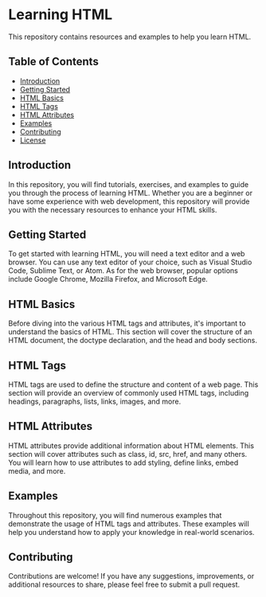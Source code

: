 # Learning HTML

This repository contains resources and examples to help you learn HTML.

## Table of Contents

- [Introduction](#introduction)
- [Getting Started](#getting-started)
- [HTML Basics](#html-basics)
- [HTML Tags](#html-tags)
- [HTML Attributes](#html-attributes)
- [Examples](#examples)
- [Contributing](#contributing)
- [License](#license)

## Introduction

In this repository, you will find tutorials, exercises, and examples to guide you through the process of learning HTML. Whether you are a beginner or have some experience with web development, this repository will provide you with the necessary resources to enhance your HTML skills.

## Getting Started

To get started with learning HTML, you will need a text editor and a web browser. You can use any text editor of your choice, such as Visual Studio Code, Sublime Text, or Atom. As for the web browser, popular options include Google Chrome, Mozilla Firefox, and Microsoft Edge.

## HTML Basics

Before diving into the various HTML tags and attributes, it's important to understand the basics of HTML. This section will cover the structure of an HTML document, the doctype declaration, and the head and body sections.

## HTML Tags

HTML tags are used to define the structure and content of a web page. This section will provide an overview of commonly used HTML tags, including headings, paragraphs, lists, links, images, and more.

## HTML Attributes

HTML attributes provide additional information about HTML elements. This section will cover attributes such as class, id, src, href, and many others. You will learn how to use attributes to add styling, define links, embed media, and more.

## Examples

Throughout this repository, you will find numerous examples that demonstrate the usage of HTML tags and attributes. These examples will help you understand how to apply your knowledge in real-world scenarios.

## Contributing

Contributions are welcome! If you have any suggestions, improvements, or additional resources to share, please feel free to submit a pull request.
